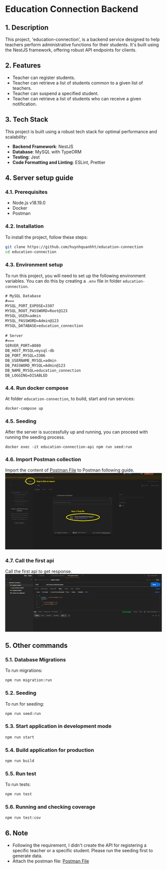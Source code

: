 # Education Connection Backend

## 1. Description
This project, 'education-connection', is a backend service designed to help teachers perform administrative functions for their students. It's built using the NestJS framework, offering robust API endpoints for clients.

## 2. Features
- Teacher can register students.
- Teacher can retrieve a list of students common to a given list of teachers.
- Teacher can suspend a specified student.
- Teacher can retrieve a list of students who can receive a given notification.

## 3. Tech Stack
This project is built using a robust tech stack for optimal performance and scalability:

- **Backend Framework**: NestJS
- **Database**: MySQL with TypeORM
- **Testing**: Jest
- **Code Formatting and Linting**: ESLint, Prettier

## 4. Server setup guide
### 4.1. Prerequisites
- Node.js v18.19.0
- Docker
- Postman

### 4.2. Installation
To install the project, follow these steps:

```bash
git clone https://github.com/huynhquanhht/education-connection
cd education-connection
```

### 4.3. Environment setup

To run this project, you will need to set up the following environment variables. You can do this by creating a `.env` file in folder `education-connection`.
```plaintext
# MySQL Database
#===
MYSQL_PORT_EXPOSE=3307
MYSQL_ROOT_PASSWORD=Root@123
MYSQL_USER=admin
MYSQL_PASSWORD=Admin@123
MYSQL_DATABASE=education_connection

# Server
#===
SERVER_PORT=8080
DB_HOST_MYSQL=mysql-db
DB_PORT_MYSQL=3306
DB_USERNAME_MYSQL=admin
DB_PASSWORD_MYSQL=Admin@123
DB_NAME_MYSQL=education_connection
DB_LOGGING=DISABLED
```

### 4.4. Run docker compose
At folder `education-connection`, to build, start and run services:
```bash
docker-compose up
```

### 4.5. Seeding

After the server is successfully up and running, you can proceed with running the seeding process.
```
docker exec -it education-connection-api npm run seed:run
```

### 4.6. Import Postman collection
Import the content of [Postman File](./education-connection.postman_collection.json) to Postman following guide.
![Import postman guide](./images/import-postman-guide.png)


### 4.7. Call the first api
Call the first api to get response.
![Test the first api](./images/test-first-api.png)

## 5. Other commands

### 5.1. Database Migrations
To run migrations:
```bash
npm run migration:run
```

### 5.2. Seeding
To run for seeding:
```bash
npm run seed:run
```
### 5.3. Start application in development mode
```bash
npm run start
```
### 5.4. Build application for production
```bash
npm run build
```

### 5.5. Run test
To run tests:
```bash
npm run test
```

### 5.6. Running and checking coverage
```bash
npm run test:cov
```

## 6. Note
- Following the requirement, I didn't create the API for registering a specific teacher or a specific student. Please run the seeding first to generate data. 
- Attach the postman file: [Postman File](./education-connection.postman_collection.json)